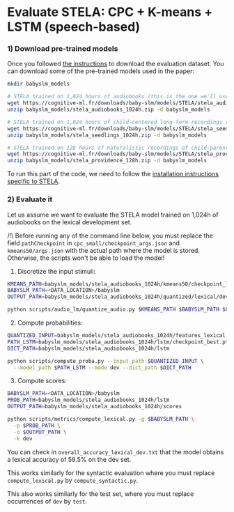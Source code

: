 # Evaluate STELA: CPC + K-means + LSTM (speech-based)

### 1) Download pre-trained models

Once you followed [the instructions](../evaluation.md) to download the evaluation dataset.
You can download some of the pre-trained models used in the paper:

```bash
mkdir babyslm_models

# STELA trained on 1,024 hours of audiobooks (this is the one we'll use in the example below)
wget https://cognitive-ml.fr/downloads/baby-slm/models/STELA/stela_audiobooks_1024h.zip -P babyslm_models
unzip babyslm_models/stela_audiobooks_1024h.zip -d babyslm_models

# STELA trained on 1,024 hours of child-centered long-form recordings (optional)
wget https://cognitive-ml.fr/downloads/baby-slm/models/STELA/stela_seedlings_1024h.zip -P babyslm_models
unzip babyslm_models/stela_seedlings_1024h.zip -d babyslm_models

# STELA trained on 128 hours of naturalistic recordings of child-parent interactions (optional)
wget https://cognitive-ml.fr/downloads/baby-slm/models/STELA/stela_providence_128h.zip -P babyslm_models
unzip babyslm_models/stela_providence_128h.zip -d babyslm_models
```

To run this part of the code, we need to follow the [installation instructions specific to STELA](../installation/stela.md).

### 2) Evaluate it

Let us assume we want to evaluate the STELA model trained on 1,024h of audiobooks on the lexical development set.

/!\ Before running any of the command line below, you must replace the field `pathCheckpoint` in `cpc_small/checkpoint_args.json` and `kmeans50/args.json` with the actual path where the model is stored.
Otherwise, the scripts won't be able to load the model!

1) Discretize the input stimuli:

```bash
KMEANS_PATH=babyslm_models/stela_audiobooks_1024h/kmeans50/checkpoint_last.pt
BABYSLM_PATH=<DATA_LOCATION>/babyslm
OUTPUT_PATH=babyslm_models/stela_audiobooks_1024h/quantized/lexical/dev

python scripts/audio_lm/quantize_audio.py $KMEANS_PATH $BABYSLM_PATH $OUTPUT_PATH --file_extension .wav
```

2) Compute probabilities:

```bash
QUANTIZED_INPUT=babyslm_models/stela_audiobooks_1024h/features_lexical
PATH_LSTM=babyslm_models/stela_audiobooks_1024h/lstm/checkpoint_best.pt
DICT_PATH=babyslm_models/stela_audiobooks_1024h/lstm

python scripts/compute_proba.py --input_path $QUANTIZED_INPUT \
  --model_path $PATH_LSTM --mode dev --dict_path $DICT_PATH
```

3) Compute scores:

```bash
BABYSLM_PATH=<DATA_LOCATION>/babyslm
PROB_PATH=babyslm_models/stela_audiobooks_1024h/lstm
OUTPUT_PATH=babyslm_models/stela_audiobooks_1024h/scores

python scripts/metrics/compute_lexical.py -g $BABYSLM_PATH \
  -p $PROB_PATH \
  -o $OUTPUT_PATH \
  -k dev
```

You can check in `overall_accuracy_lexical_dev.txt` that the model obtains a lexical accuracy of 59.5% on the dev set.

This works similarly for the syntactic evaluation where you must replace `compute_lexical.py` by `compute_syntactic.py`.

This also works similarly for the test set, where you must replace occurrences of `dev` by `test`.